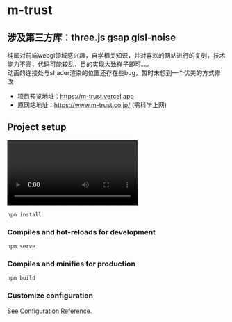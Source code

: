 # m-trust
## 涉及第三方库：three.js gsap glsl-noise
纯属对前端webgl领域感兴趣，自学相关知识，并对喜欢的网站进行的复刻，技术能力不高，代码可能较乱，目的实现大致样子即可。。。   
动画的连接处与shader渲染的位置还存在些bug，暂时未想到一个优美的方式修改
- 项目预览地址：https://m-trust.vercel.app
- 原网站地址：https://www.m-trust.co.jp/ (需科学上网)

## Project setup


<video src="./src/assets/d701816e95b5357989f2636e2efdae2e_raw.mp4">
</video>



```
npm install
```

### Compiles and hot-reloads for development
```
npm serve
```

### Compiles and minifies for production
```
npm build
```

### Customize configuration
See [Configuration Reference](https://cli.vuejs.org/config/).
